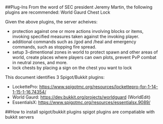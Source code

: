 ##Plug-Ins
From the word of SEC president Jeremy Martin, the following plugins are recommended:
World Gaurd
Chest Lock

Given the above plugins, the server acheives:
- protection against one or more actions involving blocks or items, invoking specified measures taken against the invoking player.
- additional commands such as /god and /heal and emergency commands, such as stopping fire spread.
- setup 3-dimentional zones in world to protect spawn and other areas of world, create places where players can own plots, prevent PvP combat in neutral zones, and more.
- lock chests by placing a sign on the chest you want to lock

This document identifies 3 Spigot/Bukkit plugins:
- LockettePro: https://www.spigotmc.org/resources/lockettepro-for-1-14-1-15-1-16.74354/
- World Gaurd: https://dev.bukkit.org/projects/worldguard (WorldEdit)
- EssentialsX: https://www.spigotmc.org/resources/essentialsx.9089/

##How to install spigot/bukkit plugins
spigot plugins are compatiable with bukkit servers

